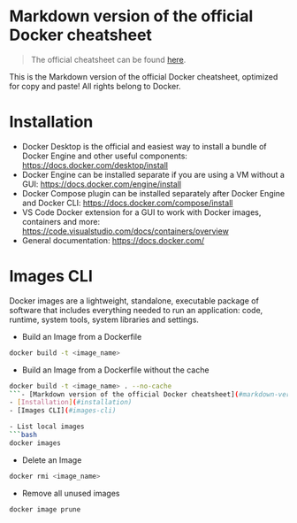 # Markdown version of the official Docker cheatsheet <!-- omit from toc -->
> The official cheatsheet can be found [here](https://docs.docker.com/get-started/docker_cheatsheet.pdf).

This is the Markdown version of the official Docker cheatsheet, optimized for copy and paste! All rights belong to Docker.

<!-- START doctoc -->
<!-- END doctoc -->

# Installation
- Docker Desktop is the official and easiest way to install a bundle of Docker Engine and other useful components: https://docs.docker.com/desktop/install
- Docker Engine can be installed separate if you are using a VM without a GUI: https://docs.docker.com/engine/install
- Docker Compose plugin can be installed separately after Docker Engine and Docker CLI: https://docs.docker.com/compose/install
- VS Code Docker extension for a GUI to work with Docker images, containers and more: https://code.visualstudio.com/docs/containers/overview
- General documentation: https://docs.docker.com/

# Images CLI 
Docker images are a lightweight, standalone, executable package of software that includes everything needed to run an application: code, runtime, system tools, system libraries and settings.

- Build an Image from a Dockerfile
```bash
docker build -t <image_name>
```
- Build an Image from a Dockerfile without the cache
```bash
docker build -t <image_name> . --no-cache
```- [Markdown version of the official Docker cheatsheet](#markdown-version-of-the-official-docker-cheatsheet)
- [Installation](#installation)
- [Images CLI](#images-cli)

- List local images
```bash
docker images
```
- Delete an Image
```bash
docker rmi <image_name>
```
- Remove all unused images
```bash
docker image prune
```
